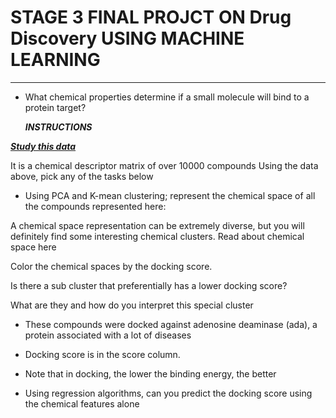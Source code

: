 # **STAGE 3 FINAL PROJCT ON Drug Discovery USING MACHINE LEARNING**
---

- What chemical properties determine if a small molecule will bind to a protein target?

  ***INSTRUCTIONS***
  
[***Study this data***](https://github.com/HackBio-Internship/2025_project_collection/raw/refs/heads/main/Python/Dataset/drug_class_struct.txt)

It is a chemical descriptor matrix of over 10000 compounds
Using the data above, pick any of the tasks below
- Using PCA and K-mean clustering; represent the chemical space of all the compounds represented here:

A chemical space representation can be extremely diverse, but you will definitely find some interesting chemical clusters. Read about chemical space here

Color the chemical spaces by the docking score.

Is there a sub cluster that preferentially has a lower docking score?

What are they and how do you interpret this special cluster

- These compounds were docked against adenosine deaminase (ada), a protein associated with a lot of diseases
  
- Docking score is in the score column.
- Note that in docking, the lower the binding energy, the better
- Using regression algorithms, can you predict the docking score using the chemical features alone
